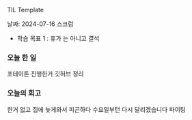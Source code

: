 
TIL Template

날짜: 2024-07-16
스크럼
- 학습 목표 1 : 휴가 는 아니고 결석

### 오늘 한 일

포테이톤 진행한거 깃허브 정리


### 오늘의 회고
한거 없고 집에 늦게와서 피곤하다
수요일부턴 다시 달리겠습니다 파이팅